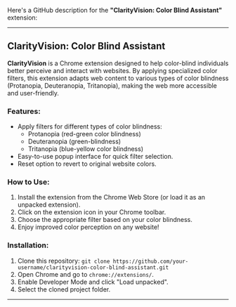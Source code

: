 Here's a GitHub description for the **"ClarityVision: Color Blind Assistant"** extension:

---

## ClarityVision: Color Blind Assistant

**ClarityVision** is a Chrome extension designed to help color-blind individuals better perceive and interact with websites. By applying specialized color filters, this extension adapts web content to various types of color blindness (Protanopia, Deuteranopia, Tritanopia), making the web more accessible and user-friendly.

### Features:
- Apply filters for different types of color blindness:
  - Protanopia (red-green color blindness)
  - Deuteranopia (green-blindness)
  - Tritanopia (blue-yellow color blindness)
- Easy-to-use popup interface for quick filter selection.
- Reset option to revert to original website colors.

### How to Use:
1. Install the extension from the Chrome Web Store (or load it as an unpacked extension).
2. Click on the extension icon in your Chrome toolbar.
3. Choose the appropriate filter based on your color blindness.
4. Enjoy improved color perception on any website!

### Installation:
1. Clone this repository: `git clone https://github.com/your-username/clarityvision-color-blind-assistant.git`
2. Open Chrome and go to `chrome://extensions/`.
3. Enable Developer Mode and click "Load unpacked".
4. Select the cloned project folder.

---
